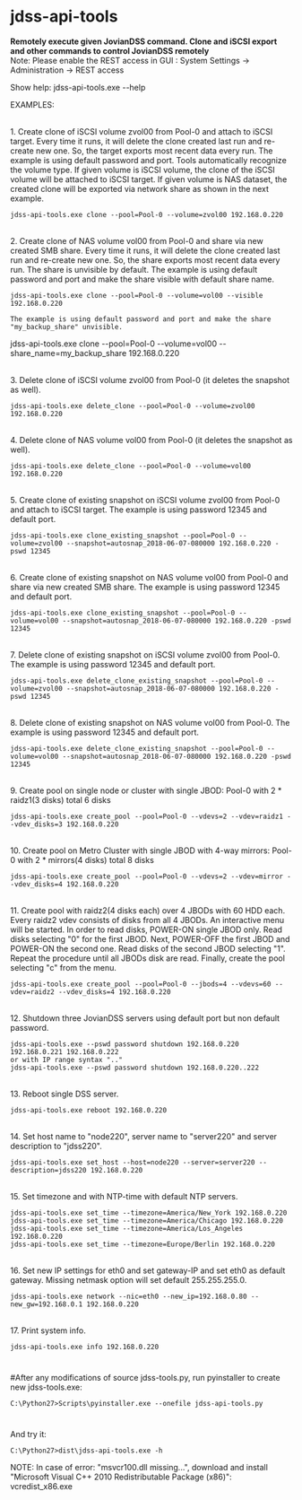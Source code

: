 
# jdss-api-tools

<b>Remotely execute given JovianDSS command. Clone and iSCSI export and other commands to control JovianDSS remotely</b>
<br>Note:
Please enable the REST access in GUI :
System Settings -> Administration -> REST access
<br>

Show help:
	jdss-api-tools.exe --help

EXAMPLES:

<br>1. Create clone of iSCSI volume zvol00 from Pool-0 and attach to iSCSI target.
    Every time it runs, it will delete the clone created last run and re-create new one.
    So, the target exports most recent data every run.
    The example is using default password and port.
    Tools automatically recognize the volume type. If given volume is iSCSI volume,
    the clone of the iSCSI volume will be attached to iSCSI target.
    If given volume is NAS dataset, the created clone will be exported via network share
    as shown in the next example.

    jdss-api-tools.exe clone --pool=Pool-0 --volume=zvol00 192.168.0.220


<br>2. Create clone of NAS volume vol00 from Pool-0 and share via new created SMB share.
    Every time it runs, it will delete the clone created last run and re-create new one.
    So, the share exports most recent data every run. The share is unvisible by default.
    The example is using default password and port and make the share visible with default share name.

	jdss-api-tools.exe clone --pool=Pool-0 --volume=vol00 --visible 192.168.0.220

	The example is using default password and port and make the share "my_backup_share" unvisible.

  jdss-api-tools.exe clone --pool=Pool-0 --volume=vol00 --share_name=my_backup_share 192.168.0.220



<br>3. Delete clone of iSCSI volume zvol00 from Pool-0 (it deletes the snapshot as well).

	jdss-api-tools.exe delete_clone --pool=Pool-0 --volume=zvol00 192.168.0.220


<br>4. Delete clone of NAS volume vol00 from Pool-0 (it deletes the snapshot as well).

	jdss-api-tools.exe delete_clone --pool=Pool-0 --volume=vol00 192.168.0.220


<br>5. Create clone of existing snapshot on iSCSI volume zvol00 from Pool-0 and attach to iSCSI target.
    The example is using password 12345 and default port.

	jdss-api-tools.exe clone_existing_snapshot --pool=Pool-0 --volume=zvol00 --snapshot=autosnap_2018-06-07-080000 192.168.0.220 -pswd 12345


<br>6. Create clone of existing snapshot on NAS volume vol00 from Pool-0 and share via new created SMB share.
    The example is using password 12345 and default port.

	jdss-api-tools.exe clone_existing_snapshot --pool=Pool-0 --volume=vol00 --snapshot=autosnap_2018-06-07-080000 192.168.0.220 -pswd 12345


<br>7. Delete clone of existing snapshot on iSCSI volume zvol00 from Pool-0.
    The example is using password 12345 and default port.

	jdss-api-tools.exe delete_clone_existing_snapshot --pool=Pool-0 --volume=zvol00 --snapshot=autosnap_2018-06-07-080000 192.168.0.220 -pswd 12345


<br>8. Delete clone of existing snapshot on NAS volume vol00 from Pool-0.
    The example is using password 12345 and default port.

	jdss-api-tools.exe delete_clone_existing_snapshot --pool=Pool-0 --volume=vol00 --snapshot=autosnap_2018-06-07-080000 192.168.0.220 -pswd 12345


<br>9. Create pool on single node or cluster with single JBOD:
	Pool-0 with 2 * raidz1(3 disks) total 6 disks

	jdss-api-tools.exe create_pool --pool=Pool-0 --vdevs=2 --vdev=raidz1 --vdev_disks=3 192.168.0.220


<br>10. Create pool on Metro Cluster with single JBOD with 4-way mirrors:
	Pool-0 with 2 * mirrors(4 disks) total 8 disks

	jdss-api-tools.exe create_pool --pool=Pool-0 --vdevs=2 --vdev=mirror --vdev_disks=4 192.168.0.220


<br>11. Create pool with raidz2(4 disks each) over 4 JBODs with 60 HDD each.
	Every raidz2 vdev consists of disks from all 4 JBODs. An interactive menu will be started.
	In order to read disks, POWER-ON single JBOD only. Read disks selecting "0" for the first JBOD.
	Next, POWER-OFF the first JBOD and POWER-ON the second one. Read disks of the second JBOD selecting "1".
	Repeat the procedure until all JBODs disk are read. Finally, create the pool selecting "c" from the menu.

	jdss-api-tools.exe create_pool --pool=Pool-0 --jbods=4 --vdevs=60 --vdev=raidz2 --vdev_disks=4 192.168.0.220


<br>12. Shutdown three JovianDSS servers using default port but non default password.

	jdss-api-tools.exe --pswd password shutdown 192.168.0.220 192.168.0.221 192.168.0.222
	or with IP range syntax ".."
	jdss-api-tools.exe --pswd password shutdown 192.168.0.220..222


<br>13. Reboot single DSS server.

	jdss-api-tools.exe reboot 192.168.0.220


<br>14. Set host name to "node220", server name to "server220" and server description to "jdss220".

	jdss-api-tools.exe set_host --host=node220 --server=server220 --description=jdss220 192.168.0.220


<br>15. Set timezone and with NTP-time with default NTP servers.

	jdss-api-tools.exe set_time --timezone=America/New_York 192.168.0.220
	jdss-api-tools.exe set_time --timezone=America/Chicago 192.168.0.220
	jdss-api-tools.exe set_time --timezone=America/Los_Angeles 192.168.0.220
	jdss-api-tools.exe set_time --timezone=Europe/Berlin 192.168.0.220


<br>16. Set new IP settings for eth0 and set gateway-IP and set eth0 as default gateway. Missing netmask option will set default 255.255.255.0.

	jdss-api-tools.exe network --nic=eth0 --new_ip=192.168.0.80 --new_gw=192.168.0.1 192.168.0.220


<br>17. Print system info.

	jdss-api-tools.exe info 192.168.0.220

#
#After any modifications of source jdss-tools.py, run pyinstaller to create new jdss-tools.exe:

	C:\Python27>Scripts\pyinstaller.exe --onefile jdss-api-tools.py
#
And try it:

	C:\Python27>dist\jdss-api-tools.exe -h

NOTE:
In case of error: "msvcr100.dll missing...",
download and install "Microsoft Visual C++ 2010 Redistributable Package (x86)": vcredist_x86.exe
